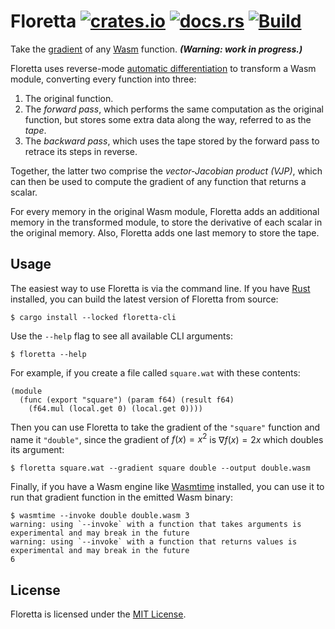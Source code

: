 # Floretta [![crates.io](https://img.shields.io/crates/v/floretta)][crate] [![docs.rs](https://img.shields.io/docsrs/floretta)][docs] [![Build](https://github.com/samestep/floretta/actions/workflows/build.yml/badge.svg)](https://github.com/samestep/floretta/actions/workflows/build.yml)

Take the [gradient][] of any [Wasm][] function. _**(Warning: work in progress.)**_

Floretta uses reverse-mode [automatic differentiation][] to transform a Wasm module, converting every function into three:

1. The original function.
2. The _forward pass_, which performs the same computation as the original function, but stores some extra data along the way, referred to as the _tape_.
3. The _backward pass_, which uses the tape stored by the forward pass to retrace its steps in reverse.

Together, the latter two comprise the _vector-Jacobian product (VJP)_, which can then be used to compute the gradient of any function that returns a scalar.

For every memory in the original Wasm module, Floretta adds an additional memory in the transformed module, to store the derivative of each scalar in the original memory. Also, Floretta adds one last memory to store the tape.

## Usage

The easiest way to use Floretta is via the command line. If you have [Rust][] installed, you can build the latest version of Floretta from source:

```
$ cargo install --locked floretta-cli
```

Use the `--help` flag to see all available CLI arguments:

```
$ floretta --help
```

For example, if you create a file called `square.wat` with these contents:

```wat
(module
  (func (export "square") (param f64) (result f64)
    (f64.mul (local.get 0) (local.get 0))))
```

Then you can use Floretta to take the gradient of the `"square"` function and name it `"double"`, since the gradient of $f(x) = x^2$ is $\nabla f(x) = 2x$ which doubles its argument:

```
$ floretta square.wat --gradient square double --output double.wasm
```

Finally, if you have a Wasm engine like [Wasmtime][] installed, you can use it to run that gradient function in the emitted Wasm binary:

```
$ wasmtime --invoke double double.wasm 3
warning: using `--invoke` with a function that takes arguments is experimental and may break in the future
warning: using `--invoke` with a function that returns values is experimental and may break in the future
6
```

## License

Floretta is licensed under the [MIT License](LICENSE).

[automatic differentiation]: https://en.wikipedia.org/wiki/Automatic_differentiation
[crate]: https://crates.io/crates/floretta
[docs]: https://docs.rs/floretta
[gradient]: https://en.wikipedia.org/wiki/Gradient
[rust]: https://www.rust-lang.org/tools/install
[wasm]: https://webassembly.org/
[wasmtime]: https://wasmtime.dev/
